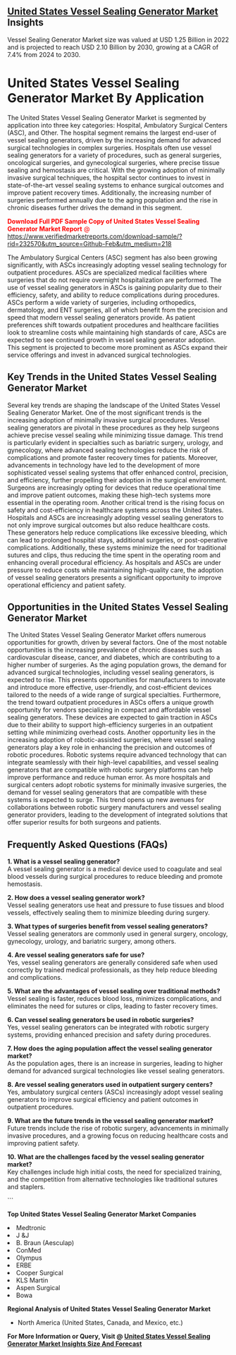<h2><a href="https://www.verifiedmarketreports.com/download-sample/?rid=232570&amp;utm_source=Github-Feb&amp;utm_medium=218" target="_blank">United States Vessel Sealing Generator Market</a> Insights</h2><p>Vessel Sealing Generator Market size was valued at USD 1.25 Billion in 2022 and is projected to reach USD 2.10 Billion by 2030, growing at a CAGR of 7.4% from 2024 to 2030.</p><p> <h1>United States Vessel Sealing Generator Market By Application</h1> <p>The United States Vessel Sealing Generator Market is segmented by application into three key categories: Hospital, Ambulatory Surgical Centers (ASC), and Other. The hospital segment remains the largest end-user of vessel sealing generators, driven by the increasing demand for advanced surgical technologies in complex surgeries. Hospitals often use vessel sealing generators for a variety of procedures, such as general surgeries, oncological surgeries, and gynecological surgeries, where precise tissue sealing and hemostasis are critical. With the growing adoption of minimally invasive surgical techniques, the hospital sector continues to invest in state-of-the-art vessel sealing systems to enhance surgical outcomes and improve patient recovery times. Additionally, the increasing number of surgeries performed annually due to the aging population and the rise in chronic diseases further drives the demand in this segment. <p><span class=""><span style="color: #ff0000;"><strong>Download Full PDF Sample Copy of United States Vessel Sealing Generator Market Report</strong> @ </span><a href="https://www.verifiedmarketreports.com/download-sample/?rid=232570&amp;utm_source=Github-Feb&amp;utm_medium=218" target="_blank">https://www.verifiedmarketreports.com/download-sample/?rid=232570&amp;utm_source=Github-Feb&amp;utm_medium=218</a></span></p></p> <p>The Ambulatory Surgical Centers (ASC) segment has also been growing significantly, with ASCs increasingly adopting vessel sealing technology for outpatient procedures. ASCs are specialized medical facilities where surgeries that do not require overnight hospitalization are performed. The use of vessel sealing generators in ASCs is gaining popularity due to their efficiency, safety, and ability to reduce complications during procedures. ASCs perform a wide variety of surgeries, including orthopedics, dermatology, and ENT surgeries, all of which benefit from the precision and speed that modern vessel sealing generators provide. As patient preferences shift towards outpatient procedures and healthcare facilities look to streamline costs while maintaining high standards of care, ASCs are expected to see continued growth in vessel sealing generator adoption. This segment is projected to become more prominent as ASCs expand their service offerings and invest in advanced surgical technologies. <h2>Key Trends in the United States Vessel Sealing Generator Market</h2> <p>Several key trends are shaping the landscape of the United States Vessel Sealing Generator Market. One of the most significant trends is the increasing adoption of minimally invasive surgical procedures. Vessel sealing generators are pivotal in these procedures as they help surgeons achieve precise vessel sealing while minimizing tissue damage. This trend is particularly evident in specialties such as bariatric surgery, urology, and gynecology, where advanced sealing technologies reduce the risk of complications and promote faster recovery times for patients. Moreover, advancements in technology have led to the development of more sophisticated vessel sealing systems that offer enhanced control, precision, and efficiency, further propelling their adoption in the surgical environment. Surgeons are increasingly opting for devices that reduce operational time and improve patient outcomes, making these high-tech systems more essential in the operating room. Another critical trend is the rising focus on safety and cost-efficiency in healthcare systems across the United States. Hospitals and ASCs are increasingly adopting vessel sealing generators to not only improve surgical outcomes but also reduce healthcare costs. These generators help reduce complications like excessive bleeding, which can lead to prolonged hospital stays, additional surgeries, or post-operative complications. Additionally, these systems minimize the need for traditional sutures and clips, thus reducing the time spent in the operating room and enhancing overall procedural efficiency. As hospitals and ASCs are under pressure to reduce costs while maintaining high-quality care, the adoption of vessel sealing generators presents a significant opportunity to improve operational efficiency and patient safety. <h2>Opportunities in the United States Vessel Sealing Generator Market</h2> <p>The United States Vessel Sealing Generator Market offers numerous opportunities for growth, driven by several factors. One of the most notable opportunities is the increasing prevalence of chronic diseases such as cardiovascular disease, cancer, and diabetes, which are contributing to a higher number of surgeries. As the aging population grows, the demand for advanced surgical technologies, including vessel sealing generators, is expected to rise. This presents opportunities for manufacturers to innovate and introduce more effective, user-friendly, and cost-efficient devices tailored to the needs of a wide range of surgical specialties. Furthermore, the trend toward outpatient procedures in ASCs offers a unique growth opportunity for vendors specializing in compact and affordable vessel sealing generators. These devices are expected to gain traction in ASCs due to their ability to support high-efficiency surgeries in an outpatient setting while minimizing overhead costs. Another opportunity lies in the increasing adoption of robotic-assisted surgeries, where vessel sealing generators play a key role in enhancing the precision and outcomes of robotic procedures. Robotic systems require advanced technology that can integrate seamlessly with their high-level capabilities, and vessel sealing generators that are compatible with robotic surgery platforms can help improve performance and reduce human error. As more hospitals and surgical centers adopt robotic systems for minimally invasive surgeries, the demand for vessel sealing generators that are compatible with these systems is expected to surge. This trend opens up new avenues for collaborations between robotic surgery manufacturers and vessel sealing generator providers, leading to the development of integrated solutions that offer superior results for both surgeons and patients. <h2>Frequently Asked Questions (FAQs)</h2> <p><strong>1. What is a vessel sealing generator?</strong><br> A vessel sealing generator is a medical device used to coagulate and seal blood vessels during surgical procedures to reduce bleeding and promote hemostasis.</p> <p><strong>2. How does a vessel sealing generator work?</strong><br> Vessel sealing generators use heat and pressure to fuse tissues and blood vessels, effectively sealing them to minimize bleeding during surgery.</p> <p><strong>3. What types of surgeries benefit from vessel sealing generators?</strong><br> Vessel sealing generators are commonly used in general surgery, oncology, gynecology, urology, and bariatric surgery, among others.</p> <p><strong>4. Are vessel sealing generators safe for use?</strong><br> Yes, vessel sealing generators are generally considered safe when used correctly by trained medical professionals, as they help reduce bleeding and complications.</p> <p><strong>5. What are the advantages of vessel sealing over traditional methods?</strong><br> Vessel sealing is faster, reduces blood loss, minimizes complications, and eliminates the need for sutures or clips, leading to faster recovery times.</p> <p><strong>6. Can vessel sealing generators be used in robotic surgeries?</strong><br> Yes, vessel sealing generators can be integrated with robotic surgery systems, providing enhanced precision and safety during procedures.</p> <p><strong>7. How does the aging population affect the vessel sealing generator market?</strong><br> As the population ages, there is an increase in surgeries, leading to higher demand for advanced surgical technologies like vessel sealing generators.</p> <p><strong>8. Are vessel sealing generators used in outpatient surgery centers?</strong><br> Yes, ambulatory surgical centers (ASCs) increasingly adopt vessel sealing generators to improve surgical efficiency and patient outcomes in outpatient procedures.</p> <p><strong>9. What are the future trends in the vessel sealing generator market?</strong><br> Future trends include the rise of robotic surgery, advancements in minimally invasive procedures, and a growing focus on reducing healthcare costs and improving patient safety.</p> <p><strong>10. What are the challenges faced by the vessel sealing generator market?</strong><br> Key challenges include high initial costs, the need for specialized training, and the competition from alternative technologies like traditional sutures and staplers.</p> ```</p><p><strong>Top United States Vessel Sealing Generator Market Companies</strong></p><div data-test-id=""><p><li>Medtronic</li><li> J &J</li><li> B. Braun (Aesculap)</li><li> ConMed</li><li> Olympus</li><li> ERBE</li><li> Cooper Surgical</li><li> KLS Martin</li><li> Aspen Surgical</li><li> Bowa</li></p><div><strong>Regional Analysis of&nbsp;United States Vessel Sealing Generator Market</strong></div><ul><li dir="ltr"><p dir="ltr">North America&nbsp;(United States, Canada, and Mexico, etc.)</p></li></ul><p><strong>For More Information or Query, Visit @&nbsp;</strong><strong><a href="https://www.verifiedmarketreports.com/product/vessel-sealing-generator-market/?utm_source=Github-Feb&amp;utm_medium=218" target="_blank">United States Vessel Sealing Generator Market Insights Size And Forecast</a></strong></p></div>
